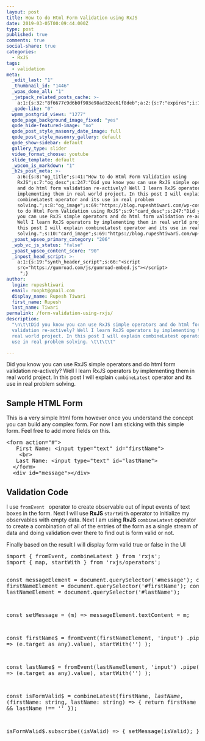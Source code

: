 ```yaml
---
layout: post
title: How to do Html Form Validation using RxJS
date: 2019-03-05T00:09:44.000Z
type: post
published: true
comments: true
social-share: true
categories:
  - RxJS
tags:
  - validation
meta:
  _edit_last: "1"
  _thumbnail_id: "1446"
  _wpas_done_all: "1"
  _jetpack_related_posts_cache: >-
    a:1:{s:32:"8f6677c9d6b0f903e98ad32ec61f8deb";a:2:{s:7:"expires";i:1608763078;s:7:"payload";a:3:{i:0;a:1:{s:2:"id";i:1084;}i:1;a:1:{s:2:"id";i:779;}i:2;a:1:{s:2:"id";i:2158;}}}}
  _qode-like: "0"
  wpmm_postgrid_views: "1277"
  qode_page_background_image_fixed: "yes"
  qode_hide-featured-image: "no"
  qode_post_style_masonry_date_image: full
  qode_post_style_masonry_gallery: default
  qode_show-sidebar: default
  gallery_type: slider
  video_format_choose: youtube
  slide_template: default
  _wpcom_is_markdown: "1"
  _b2s_post_meta: >-
    a:6:{s:8:"og_title";s:41:"How to do Html Form Validation using
    RxJS";s:7:"og_desc";s:247:"Did you know you can use RxJS simple operators
    and do html form validation re-actively? Well I learn RxJS operators by
    implementing them in real world project. In this post I will explain
    combineLatest operator and its use in real problem
    solving.";s:8:"og_image";s:69:"https://blog.rupeshtiwari.com/wp-content/uploads/2019/03/htm-rxjs.jpg";s:10:"card_title";s:41:"How
    to do Html Form Validation using RxJS";s:9:"card_desc";s:247:"Did you know
    you can use RxJS simple operators and do html form validation re-actively?
    Well I learn RxJS operators by implementing them in real world project. In
    this post I will explain combineLatest operator and its use in real problem
    solving.";s:10:"card_image";s:69:"https://blog.rupeshtiwari.com/wp-content/uploads/2019/03/htm-rxjs.jpg";}
  _yoast_wpseo_primary_category: "206"
  _wpb_vc_js_status: "false"
  _yoast_wpseo_content_score: "90"
  _inpost_head_script: >-
    a:1:{s:19:"synth_header_script";s:66:"<script
    src="https://gumroad.com/js/gumroad-embed.js"></script>
     ";}
author:
  login: rupeshtiwari
  email: roopkt@gmail.com
  display_name: Rupesh Tiwari
  first_name: Rupesh
  last_name: Tiwari
permalink: /form-validation-using-rxjs/
description:
  "\n\t\tDid you know you can use RxJS simple operators and do html form
  validation re-actively? Well I learn RxJS operators by implementing them in
  real world project. In this post I will explain combineLatest operator and its
  use in real problem solving. \t\t\t\t"

---
```


<p><!-- wp:paragraph --></p>
<p>Did you know you can use RxJS simple operators and do html form validation re-actively? Well I learn RxJS operators by implementing them in real world project. In this post I will explain <code>combineLatest</code>&nbsp;operator and its use in real problem solving.&nbsp;</p>
<p><!-- /wp:paragraph --></p>
<p><!-- wp:heading --></p>
<h2>Sample HTML Form</h2>
<p><!-- /wp:heading --></p>
<p><!-- wp:paragraph --></p>
<p>This is a very simple html form however once you understand the concept you can build any complex form. For now I am sticking with this simple form. Feel free to add more fields on this.</p>
<p><!-- /wp:paragraph --></p>
<p><!-- wp:enlighter/codeblock {"language":"html"} --></p>
<pre class="EnlighterJSRAW" data-enlighter-language="html" data-enlighter-theme="" data-enlighter-highlight="" data-enlighter-linenumbers="" data-enlighter-lineoffset="" data-enlighter-title="" data-enlighter-group="">&lt;form action="#">
   First Name: &lt;input type="text" id="firstName">
    &lt;br>
   Last Name: &lt;input type="text" id="lastName">
  &lt;/form>
  &lt;div id="message">&lt;/div></pre>
<p><!-- /wp:enlighter/codeblock --></p>
<p><!-- wp:block {"ref":3197} /--></p>
<p><!-- wp:heading --></p>
<h2>Validation Code</h2>
<p><!-- /wp:heading --></p>
<p><!-- wp:paragraph --></p>
<p>I use <code>fromEvent </code> operator to create observable out of input events of text boxes in the form. Next I will use <strong>RxJS </strong><code>startWith</code> operator to initialize my observables with empty data. Next I am using <strong>RxJS </strong><code>combineLatest</code> operator to create a combination of all of the entries of the form as a single stream of data and doing validation over there to find out is form valid or not.</p>
<p><!-- /wp:paragraph --></p>
<p><!-- wp:paragraph --></p>
<p>Finally based on the result I will display form valid true or false in the UI</p>
<p><!-- /wp:paragraph --></p>
<p><!-- wp:enlighter/codeblock {"language":"js"} --></p>
<pre class="EnlighterJSRAW" data-enlighter-language="js" data-enlighter-theme="" data-enlighter-highlight="" data-enlighter-linenumbers="" data-enlighter-lineoffset="" data-enlighter-title="" data-enlighter-group="">import { fromEvent, combineLatest } from 'rxjs';
import { map, startWith } from 'rxjs/operators';

const messageElement = document.querySelector('#message'); const
firstNameElement = document.querySelector('#firstName'); const lastNameElement =
document.querySelector('#lastName');

const setMessage = (m) => messageElement.textContent = m;

const firstName$ = fromEvent(firstNameElement, 'input') .pipe( map(e =>
(e.target as any).value), startWith('') );

const lastName$ = fromEvent(lastNameElement, 'input') .pipe( map(e => (e.target
as any).value), startWith('') );

const isFormValid$ = combineLatest(firstName$, lastName$, (firstName: string,
lastName: string) => { return firstName !== '' &amp;&amp; lastName !== '' });

isFormValid$.subscribe((isValid) => { setMessage(isValid); })

</pre>
<p><!-- /wp:enlighter/codeblock --></p>
